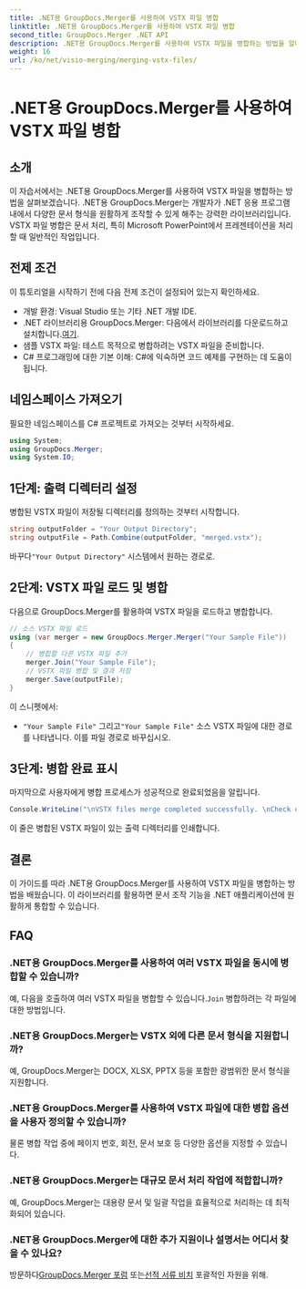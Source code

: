 ```yaml
---
title: .NET용 GroupDocs.Merger를 사용하여 VSTX 파일 병합
linktitle: .NET용 GroupDocs.Merger를 사용하여 VSTX 파일 병합
second_title: GroupDocs.Merger .NET API
description: .NET용 GroupDocs.Merger를 사용하여 VSTX 파일을 병합하는 방법을 알아보세요. C#에서 효율적인 문서 조작을 위한 이 단계별 가이드를 따르세요.
weight: 16
url: /ko/net/visio-merging/merging-vstx-files/
---
```


# .NET용 GroupDocs.Merger를 사용하여 VSTX 파일 병합

## 소개
이 자습서에서는 .NET용 GroupDocs.Merger를 사용하여 VSTX 파일을 병합하는 방법을 살펴보겠습니다. .NET용 GroupDocs.Merger는 개발자가 .NET 응용 프로그램 내에서 다양한 문서 형식을 원활하게 조작할 수 있게 해주는 강력한 라이브러리입니다. VSTX 파일 병합은 문서 처리, 특히 Microsoft PowerPoint에서 프레젠테이션을 처리할 때 일반적인 작업입니다.
## 전제 조건
이 튜토리얼을 시작하기 전에 다음 전제 조건이 설정되어 있는지 확인하세요.
- 개발 환경: Visual Studio 또는 기타 .NET 개발 IDE.
-  .NET 라이브러리용 GroupDocs.Merger: 다음에서 라이브러리를 다운로드하고 설치합니다.[여기](https://releases.groupdocs.com/merger/net/).
- 샘플 VSTX 파일: 테스트 목적으로 병합하려는 VSTX 파일을 준비합니다.
- C# 프로그래밍에 대한 기본 이해: C#에 익숙하면 코드 예제를 구현하는 데 도움이 됩니다.

## 네임스페이스 가져오기
필요한 네임스페이스를 C# 프로젝트로 가져오는 것부터 시작하세요.
```csharp
using System; 
using GroupDocs.Merger;
using System.IO;
```
## 1단계: 출력 디렉터리 설정
병합된 VSTX 파일이 저장될 디렉터리를 정의하는 것부터 시작합니다.
```csharp
string outputFolder = "Your Output Directory";
string outputFile = Path.Combine(outputFolder, "merged.vstx");
```
 바꾸다`"Your Output Directory"` 시스템에서 원하는 경로로.
## 2단계: VSTX 파일 로드 및 병합
다음으로 GroupDocs.Merger를 활용하여 VSTX 파일을 로드하고 병합합니다.
```csharp
// 소스 VSTX 파일 로드
using (var merger = new GroupDocs.Merger.Merger("Your Sample File"))
{
    // 병합할 다른 VSTX 파일 추가
    merger.Join("Your Sample File");
    // VSTX 파일 병합 및 결과 저장
    merger.Save(outputFile);
}
```
이 스니펫에서:
- `"Your Sample File"` 그리고`"Your Sample File"` 소스 VSTX 파일에 대한 경로를 나타냅니다. 이를 파일 경로로 바꾸십시오.
## 3단계: 병합 완료 표시
마지막으로 사용자에게 병합 프로세스가 성공적으로 완료되었음을 알립니다.
```csharp
Console.WriteLine("\nVSTX files merge completed successfully. \nCheck output in {0}", outputFolder);
```
이 줄은 병합된 VSTX 파일이 있는 출력 디렉터리를 인쇄합니다.

## 결론
이 가이드를 따라 .NET용 GroupDocs.Merger를 사용하여 VSTX 파일을 병합하는 방법을 배웠습니다. 이 라이브러리를 활용하면 문서 조작 기능을 .NET 애플리케이션에 원활하게 통합할 수 있습니다.

## FAQ
### .NET용 GroupDocs.Merger를 사용하여 여러 VSTX 파일을 동시에 병합할 수 있습니까?
 예, 다음을 호출하여 여러 VSTX 파일을 병합할 수 있습니다.`Join` 병합하려는 각 파일에 대한 방법입니다.
### .NET용 GroupDocs.Merger는 VSTX 외에 다른 문서 형식을 지원합니까?
예, GroupDocs.Merger는 DOCX, XLSX, PPTX 등을 포함한 광범위한 문서 형식을 지원합니다.
### .NET용 GroupDocs.Merger를 사용하여 VSTX 파일에 대한 병합 옵션을 사용자 정의할 수 있습니까?
물론 병합 작업 중에 페이지 번호, 회전, 문서 보호 등 다양한 옵션을 지정할 수 있습니다.
### .NET용 GroupDocs.Merger는 대규모 문서 처리 작업에 적합합니까?
예, GroupDocs.Merger는 대용량 문서 및 일괄 작업을 효율적으로 처리하는 데 최적화되어 있습니다.
### .NET용 GroupDocs.Merger에 대한 추가 지원이나 설명서는 어디서 찾을 수 있나요?
 방문하다[GroupDocs.Merger 포럼](https://forum.groupdocs.com/c/merger/32) 또는[선적 서류 비치](https://tutorials.groupdocs.com/merger/net/) 포괄적인 자원을 위해.